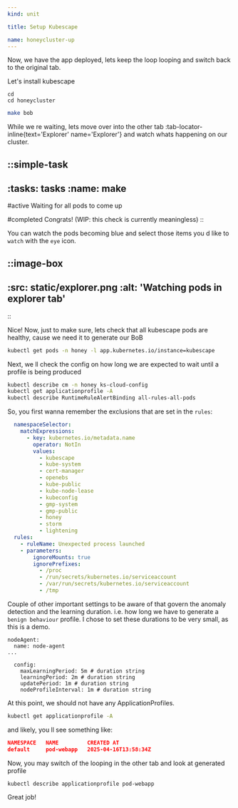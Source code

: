 ```yaml
---
kind: unit

title: Setup Kubescape

name: honeycluster-up
---
```


Now, we have the app deployed, lets keep the loop looping and switch back to the original tab.

Let's install kubescape

```
cd
cd honeycluster
```

```sh
make bob
```

While we re waiting, lets move over into the other tab :tab-locator-inline{text='Explorer' name='Explorer'} and watch whats happening on our cluster.

::simple-task
---
:tasks: tasks
:name: make
---
#active
Waiting for all pods to come up

#completed
Congrats! (WIP: this check is currently meaningless)
::

You can watch the pods becoming blue and select those items you d like to `watch` with the `eye` icon.

::image-box
---
:src: __stаtic__/explorer.png
:alt: 'Watching pods in explorer tab'
---
::

Nice! Now, just to make sure, lets check that all kubescape pods are healthy, cause we need it to 
generate our BoB

```sh
kubectl get pods -n honey -l app.kubernetes.io/instance=kubescape
```
Next, we ll check the config on how long we are expected to wait until a profile is being produced

```sh
kubectl describe cm -n honey ks-cloud-config
kubectl get applicationprofile -A
kubectl describe RuntimeRuleAlertBinding all-rules-all-pods
```


So, you first wanna remember the exclusions that are set in the `rules`:

```yaml
  namespaceSelector:
    matchExpressions:
      - key: kubernetes.io/metadata.name
        operator: NotIn
        values:
          - kubescape
          - kube-system
          - cert-manager
          - openebs
          - kube-public
          - kube-node-lease
          - kubeconfig
          - gmp-system
          - gmp-public
          - honey
          - storm
          - lightening
  rules:
    - ruleName: Unexpected process launched
    - parameters:
        ignoreMounts: true
        ignorePrefixes:
          - /proc
          - /run/secrets/kubernetes.io/serviceaccount
          - /var/run/secrets/kubernetes.io/serviceaccount
          - /tmp
```


Couple of other important settings to be aware of that govern the anomaly detection and the
learning duration. i.e. how long we have to generate a `benign behaviour` profile. 
I chose to set these durations to be very small, as this is a demo. 
```
nodeAgent:
  name: node-agent
...

  config:
    maxLearningPeriod: 5m # duration string
    learningPeriod: 2m # duration string
    updatePeriod: 1m # duration string
    nodeProfileInterval: 1m # duration string
```

At this point, we should not have any ApplicationProfiles.

```sh
kubectl get applicationprofile -A
```
and likely, you ll see something like:
```json
NAMESPACE   NAME         CREATED AT
default     pod-webapp   2025-04-16T13:58:34Z
```
Now, you may switch of the looping in the other tab and look at generated profile
```sh
kubectl describe applicationprofile pod-webapp 
```

<!-- -- ::simple-task
---
:tasks: tasks
:name: appprofempty
---
#active
Delete all application profiles in case you have any

#completed
Yay! All clear!
::  -->

Great job!

